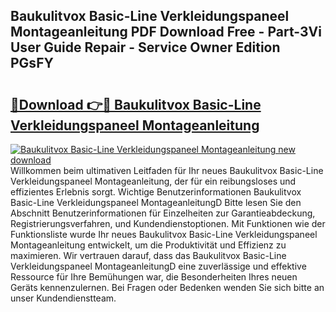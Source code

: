 ## Baukulitvox Basic-Line Verkleidungspaneel Montageanleitung PDF Download Free - Part-3Vi User Guide Repair - Service Owner Edition PGsFY

# <h2><a href="http://df7tq4.blite.top/?on=Baukulitvox+Basic-Line+Verkleidungspaneel+Montageanleitung">🔗Download 👉🔴 Baukulitvox Basic-Line Verkleidungspaneel Montageanleitung</a></h2>

[![Baukulitvox Basic-Line Verkleidungspaneel Montageanleitung new download](https://i.imgur.com/lujVjoI.png)](http://df7tq4.blite.top/?on=Baukulitvox+Basic-Line+Verkleidungspaneel+Montageanleitung)
Willkommen beim ultimativen Leitfaden für Ihr neues Baukulitvox Basic-Line Verkleidungspaneel Montageanleitung, der für ein reibungsloses und effizientes Erlebnis sorgt. Wichtige Benutzerinformationen Baukulitvox Basic-Line Verkleidungspaneel MontageanleitungD Bitte lesen Sie den Abschnitt Benutzerinformationen für Einzelheiten zur Garantieabdeckung, Registrierungsverfahren, und Kundendienstoptionen. Mit Funktionen wie der Funktionsliste wurde Ihr neues Baukulitvox Basic-Line Verkleidungspaneel Montageanleitung entwickelt, um die Produktivität und Effizienz zu maximieren. Wir vertrauen darauf, dass das Baukulitvox Basic-Line Verkleidungspaneel MontageanleitungD eine zuverlässige und effektive Ressource für Ihre Bemühungen war, die Besonderheiten Ihres neuen Geräts kennenzulernen. Bei Fragen oder Bedenken wenden Sie sich bitte an unser Kundendienstteam.
